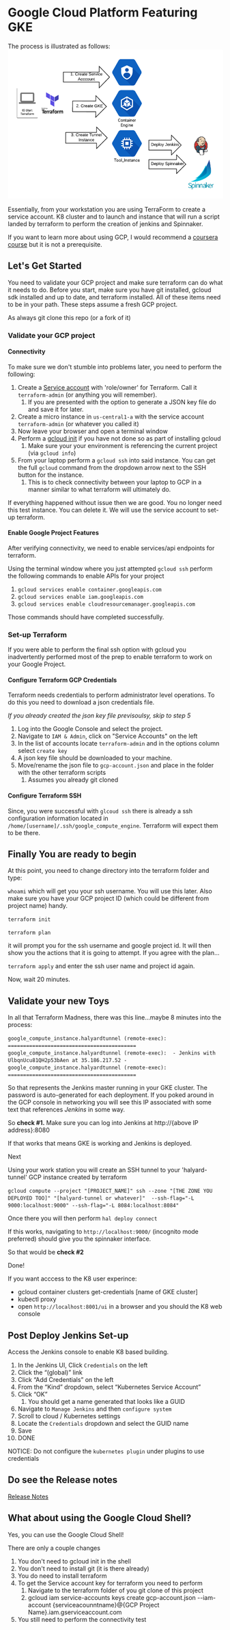 # Google Cloud Platform Featuring GKE

 
The process is illustrated as follows:
![GCP Process](gcp_process.png)


Essentially, from your workstation you are using TerraForm to create a service account. K8 cluster and to launch and instance that will run a script landed by terraform to perform the creation of  jenkins and Spinnaker.

If you want to learn more about using GCP, I would recommend a [coursera course](https://www.coursera.org/learn/gcp-infrastructure-foundation) but it is not a prerequisite.


## Let's Get Started

You need to validate your GCP project and make sure terraform can do what it needs to do. Before you start, make sure you have git installed, gcloud sdk installed and up to date, and terraform installed. All of these items need to be in your path. These steps assume a fresh GCP project.

As always git clone this repo (or a fork of it)


### Validate your GCP project

#### Connectivity 

To make sure we don't stumble into problems later, you need to perform the following:
1. Create a [Service account](https://cloud.google.com/compute/docs/access/create-enable-service-accounts-for-instances) with  'role/owner' for Terraform. Call it `terraform-admin` (or anything you will remember). 
    1. If you are presented with the option to generate a JSON key file do and save it for later.
1. Create a micro instance in `us-central1-a` with the service account `terraform-admin` (or whatever you called it)
1. Now leave your browser and open a terminal window
1. Perform a [gcloud init](https://cloud.google.com/sdk/gcloud/reference/init) if you have not done so as part of installing gcloud
   1. Make sure your your environment is referencing the current project (via `gcloud info`)
1. From your laptop perform a `gcloud ssh` into said instance. You can get the full  `gcloud` command from the dropdown arrow next to the SSH button for the instance.  
   1. This is to check connectivity between your laptop to GCP in a manner similar to what terraform will ultimately do.


If everything happened without issue then we are good. You no longer need this test instance. You can delete it. We will use the service account to set-up terraform.

#### Enable Google Project Features

After verifying connectivity, we need to enable services/api endpoints for terraform. 

Using the terminal window where you just attempted `gcloud ssh` perform the following commands to enable APIs for your project

1. `gcloud services enable container.googleapis.com`
1. `gcloud services enable iam.googleapis.com`
1. `gcloud services enable cloudresourcemanager.googleapis.com`

Those commands should have completed successfully. 

### Set-up Terraform

If you were able to perform the final ssh option with gcloud you inadvertently performed most of the prep to enable terraform to work on your Google Project.

#### Configure Terraform GCP Credentials
Terraform needs credentials to perform administrator level operations. To do this you need to download a json credentials file.

_If you already created the json key file previsoulsy, skip to step 5_
1. Log into the Google  Console and select the project.
1. Navigate to `IAM & Admin`, click on "Service Accounts" on the left
1. In the list of accounts locate `terraform-admin` and in the options column select `create key`
1. A json key file should be downloaded to your machine.
1. Move/rename the json file to `gcp-account.json` and place in the folder with the other terraform scripts
   1. Assumes you already git cloned

#### Configure Terraform SSH

Since, you were successful with `glcoud ssh` there is already a ssh configuration information located in `/home/[username]/.ssh/google_compute_engine`. Terraform will expect them to be there.

## Finally You are ready to begin



At this point, you need to change directory into the terraform folder and type:

`whoami` which will get you your ssh username. You will use this later. Also make sure you have your GCP project ID (which could be different from project name) handy.

`terraform init`

`terraform plan` 

it will prompt you for the ssh username and google project id. It will then show you the actions that it is going to attempt. If you agree with the plan...

`terraform apply` and enter the ssh user name and project id again.

Now, wait 20 minutes.

## Validate your new Toys

In all that Terraform Madness, there was this line...maybe 8 minutes into the process:

`
google_compute_instance.halyardtunnel (remote-exec): ==========================================
google_compute_instance.halyardtunnel (remote-exec):  - Jenkins with UlbqnUcu81QH2p53bAen at 35.186.217.52 -
google_compute_instance.halyardtunnel (remote-exec): ==========================================
`


So that represents the Jenkins master running in your GKE cluster. The password is auto-generated for each deployment. If you poked around in the GCP console in networking you will see this IP associated with some text that references *Jenkins* in some way.

So **check #1.** Make sure you can log into Jenkins at http://{above IP address}:8080

If that works that means GKE is working and Jenkins is deployed.

Next

Using your work station you will create an SSH tunnel to your 'halyard-tunnel' GCP instance  created by terraform

`
gcloud compute --project "[PROJECT_NAME]" ssh --zone "[THE ZONE YOU DEPLOYED TOO]" "[halyard-tunnel or whatever]"  --ssh-flag="-L 9000:localhost:9000" --ssh-flag="-L 8084:localhost:8084"
`

Once there you will then perform `hal deploy connect`

If this works, navigating to `http://localhost:9000/` (incognito mode preferred) should give you the spinnaker interface.

So that would be **check #2**

Done!


If you want acccess to the K8 user experince:
- gcloud container clusters get-credentials [name of GKE cluster]
- kubectl proxy
- open `http://localhost:8001/ui` in a browser and you should the K8 web console


## Post Deploy Jenkins Set-up

Access the Jenkins console to enable K8 based building.


1. In the Jenkins UI, Click `Credentials` on the left
1. Click the “(global)” link
1. Click “Add Credentials” on the left
1. From the “Kind” dropdown, select “Kubernetes Service Account”
1. Click “OK”
   1. You should get a name generated that looks like a GUID
1. Navigate to `Manage Jenkins` and then `configure system`
1. Scroll to cloud / Kubernetes settings
1. Locate the `Credentials` dropdown and select the GUID name
1. Save
1. DONE



NOTICE: Do not configure the `kubernetes plugin` under plugins to use credentials

## Do see the Release notes

[Release Notes](RELEASE_NOTES.MD)

## What about using the Google Cloud Shell?

Yes, you can use the Google Cloud Shell!

There are only a couple changes
1. You don't need to gcloud init in the shell
1. You don't need to install git (it is there already)
1. You do need to install terraform
1. To get the Service account key for terraform you need to perform
    1. Navigate to the terraform folder of you git clone of this project
    1. gcloud iam service-accounts keys create gcp-account.json --iam-account {serviceacounntname}@{GCP Project Name}.iam.gserviceaccount.com
1. You still need to perform the connectivity test

